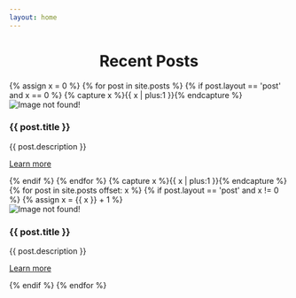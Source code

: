 ```yaml
---
layout: home
---
```


<center><h1>Recent Posts</h1></center>
<div id="carousel" class="carousel slide">
    <div class="carousel-inner">
        {% assign x = 0 %}
        {% for post in site.posts %}
          {% if post.layout == 'post' and x == 0 %}
            {% capture x %}{{ x | plus:1 }}{% endcapture %}
            <div class="item active">
                <img style="max-height:425px;" src="{{ post.img }}" alt="Image not found!">
                <div class="carousel-caption" style="padding-bottom: 0px;">
                    <h3>{{ post.title }}</h3>
                    <p>{{ post.description }}
                    <p><a class="btn btn-large btn-default" href="{{ post.url }}">Learn more</a>
                </div>
            </div>
          {% endif %}
        {% endfor %}
        {% capture x %}{{ x | plus:1 }}{% endcapture %}
        {% for post in site.posts offset: x %}
          {% if post.layout == 'post' and x != 0 %}
            {% assign x = {{ x }} + 1 %}
            <div class="item">
                <img style="max-height:425px;" src="{{ post.img }}" alt="Image not found!">
                <div class="carousel-caption" style="padding-bottom: 0px;">
                    <h3>{{ post.title }}</h3>
                    <p>{{ post.description }}</p>
                    <p><a class="btn btn-large btn-default" href="{{ post.url }}">Learn more</a>
                </div>
            </div>
          {% endif %}
        {% endfor %}
    </div>
    <a class="carousel-control left" href="#carousel" data-slide="prev">
        <span class="glyphicon glyphicon-chevron-left"></span>
    </a>
    <a class="carousel-control right" href="#carousel" data-slide="next">
        <span class="glyphicon glyphicon-chevron-right"></span>
    </a>
</div>

